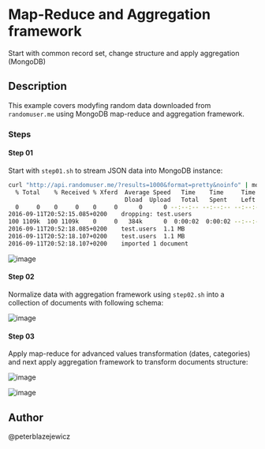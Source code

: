 # Map-Reduce and Aggregation framework

Start with common record set, change structure and apply aggregation (MongoDB)

## Description

This example covers modyfing random data downloaded from `randomuser.me` using MongoDB map-reduce and aggregation framework.

### Steps

#### Step 01

Start with `step01.sh` to stream JSON data into MongoDB instance:

```bash
curl "http://api.randomuser.me/?results=1000&format=pretty&noinfo" | mongoimport --db test --collection users --drop
  % Total    % Received % Xferd  Average Speed   Time    Time     Time  Current
                                 Dload  Upload   Total   Spent    Left  Speed
  0     0    0     0    0     0      0      0 --:--:-- --:--:-- --:--:--     02016-09-11T20:52:15.084+0200	connected to: localhost
2016-09-11T20:52:15.085+0200	dropping: test.users
100 1109k  100 1109k    0     0   384k      0  0:00:02  0:00:02 --:--:--  384k
2016-09-11T20:52:18.085+0200	test.users	1.1 MB
2016-09-11T20:52:18.107+0200	test.users	1.1 MB
2016-09-11T20:52:18.107+0200	imported 1 document
```

![image](https://cloud.githubusercontent.com/assets/14539/18420427/b31b991a-7872-11e6-9b1a-fdcfc841a320.png)

#### Step 02

Normalize data with aggregation framework using `step02.sh` into a collection of documents with following schema:

![image](https://cloud.githubusercontent.com/assets/14539/18420434/d7802f82-7872-11e6-8bf5-0c777029d03c.png)

#### Step 03

Apply map-reduce for advanced values transformation (dates, categories) and next apply aggregation framework to transform documents structure:

![image](https://cloud.githubusercontent.com/assets/14539/18420464/768342ea-7873-11e6-8cf9-84fd1ccf8c97.png)


![image](https://cloud.githubusercontent.com/assets/14539/18420473/96e01400-7873-11e6-8cb8-00c7e23c2fd0.png)


## Author
@peterblazejewicz
